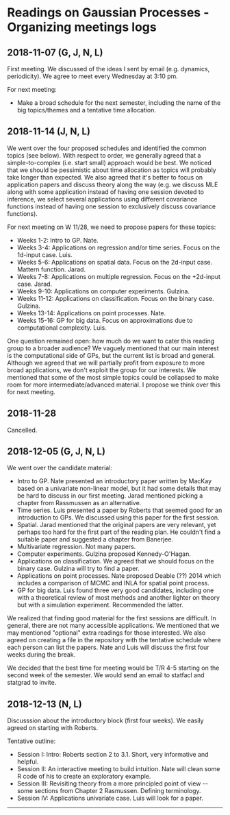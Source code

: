 # Readings on Gaussian Processes - Organizing meetings logs

## 2018-11-07 (G, J, N, L)

First meeting. We discussed of the ideas I sent by email (e.g. dynamics, periodicity). We agree to meet every Wednesday at 3:10 pm.

For next meeting:
- Make a broad schedule for the next semester, including the name of the big topics/themes and a tentative time allocation.

## 2018-11-14 (J, N, L)

We went over the four proposed schedules and identified the common topics (see below). With respect to order, we generally agreed that a simple-to-complex (i.e. start small) approach would be best. We noticed that we should be pessimistic about time allocation as topics will probably take longer than expected. We also agreed that it's better to focus on application papers and discuss theory along the way (e.g. we discuss MLE along with some application instead of having one session devoted to inference, we select several applications using different covariance functions instead of having one session to exclusively discuss covariance functions).

For next meeting on W 11/28, we need to propose papers for these topics:

- Weeks 1-2: Intro to GP. Nate.
- Weeks 3-4: Applications on regression and/or time series. Focus on the 1d-input case. Luis.
- Weeks 5-6: Applications on spatial data. Focus on the 2d-input case. Mattern function. Jarad.
- Weeks 7-8: Applications on multiple regression. Focus on the +2d-input case. Jarad.
- Weeks 9-10: Applications on computer experiments. Gulzina.
- Weeks 11-12: Applications on classification. Focus on the binary case. Gulzina.
- Weeks 13-14: Applications on point processes. Nate.
- Weeks 15-16: GP for big data. Focus on approximations due to computational complexity. Luis.

One question remained open: how much do we want to cater this reading group to a broader audience? We vaguely mentioned that our main interest is the computational side of GPs, but the current list is broad and general. Although we agreed that we will partially profit from exposure to more broad applications, we don't exploit the group for our interests. We mentioned that some of the most simple topics could be collapsed to make room for more intermediate/advanced material. I propose we think over this for next meeting.

## 2018-11-28

Cancelled.

## 2018-12-05 (G, J, N, L)

We went over the candidate material:

- Intro to GP. Nate presented an introductory paper written by MacKay based on a univariate non-linear model, but it had some details that may be hard to discuss in our first meeting. Jarad mentioned picking a chapter from Rassmussen as an alternative.
- Time series. Luis presented a paper by Roberts that seemed good for an introduction to GPs. We discussed using this paper for the first session.
- Spatial. Jarad mentioned that the original papers are very relevant, yet perhaps too hard for the first part of the reading plan. He couldn't find a suitable paper and suggested a chapter from Banerjee.
- Multivariate regression. Not many papers. 
- Computer experiments. Gulzina proposed Kennedy-O'Hagan.
- Applications on classification. We agreed that we should focus on the binary case. Gulzina will try to find a paper.
- Applications on point processes. Nate proposed Deable (??) 2014 which includes a comparison of MCMC and INLA for spatial point process.
- GP for big data. Luis found three very good candidates, including one with a theoretical review of most methods and another lighter on theory but with a simulation experiment. Recommended the latter.

We realized that finding good material for the first sessions are difficult. In general, there are not many accessible applications. We mentioned that we may mentioned "optional" extra readings for those interested. We also agreed on creating a file in the repository with the tentative schedule where each person can list the papers. Nate and Luis will discuss the first four weeks during the break.

We decided that the best time for meeting would be T/R 4-5 starting on the second week of the semester. We would send an email to statfacl and statgrad to invite.

## 2018-12-13 (N, L)

Discusssion about the introductory block (first four weeks). We easily agreed on starting with Roberts.

Tentative outline:

-  Session I: Intro: Roberts section 2 to 3.1. Short, very informative and helpful.
-  Session II: An interactive meeting to build intuition. Nate will clean some R code of his to create an exploratory example.
-  Session III: Revisiting theory from a more principled point of view -- some sections from Chapter 2 Rasmussen. Defining terminology.
-  Session IV: Applications univariate case. Luis will look for a paper.

------
